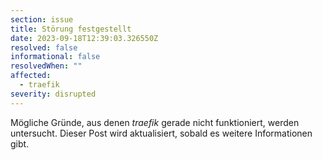 ```yaml
---
section: issue
title: Störung festgestellt
date: 2023-09-18T12:39:03.326550Z
resolved: false
informational: false
resolvedWhen: ""
affected:
  - traefik
severity: disrupted
---
```

Mögliche Gründe, aus denen *traefik* gerade nicht funktioniert, werden untersucht. Dieser Post wird aktualisiert, sobald es weitere Informationen gibt.

        